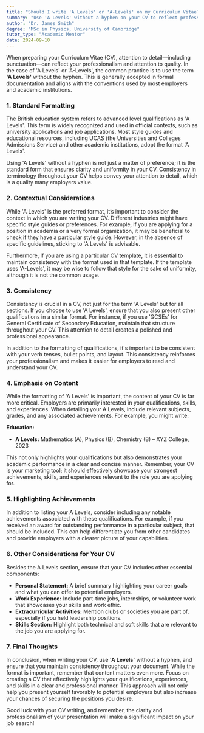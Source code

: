 ```yaml
---
title: "Should I write 'A Levels' or 'A-Levels' on my Curriculum Vitae?"
summary: "Use 'A Levels' without a hyphen on your CV to reflect professionalism, as this is the accepted format in formal documentation and by employers."
author: "Dr. James Smith"
degree: "MSc in Physics, University of Cambridge"
tutor_type: "Academic Mentor"
date: 2024-09-10
---
```


When preparing your Curriculum Vitae (CV), attention to detail—including punctuation—can reflect your professionalism and attention to quality. In the case of 'A Levels' or 'A-Levels', the common practice is to use the term **'A Levels'** without the hyphen. This is generally accepted in formal documentation and aligns with the conventions used by most employers and academic institutions.

### 1. Standard Formatting

The British education system refers to advanced level qualifications as 'A Levels'. This term is widely recognized and used in official contexts, such as university applications and job applications. Most style guides and educational resources, including UCAS (the Universities and Colleges Admissions Service) and other academic institutions, adopt the format 'A Levels'. 

Using 'A Levels' without a hyphen is not just a matter of preference; it is the standard form that ensures clarity and uniformity in your CV. Consistency in terminology throughout your CV helps convey your attention to detail, which is a quality many employers value.

### 2. Contextual Considerations

While 'A Levels' is the preferred format, it’s important to consider the context in which you are writing your CV. Different industries might have specific style guides or preferences. For example, if you are applying for a position in academia or a very formal organization, it may be beneficial to check if they have a particular style guide. However, in the absence of specific guidelines, sticking to 'A Levels' is advisable.

Furthermore, if you are using a particular CV template, it is essential to maintain consistency with the format used in that template. If the template uses 'A-Levels', it may be wise to follow that style for the sake of uniformity, although it is not the common usage.

### 3. Consistency

Consistency is crucial in a CV, not just for the term 'A Levels' but for all sections. If you choose to use 'A Levels', ensure that you also present other qualifications in a similar format. For instance, if you use 'GCSEs' for General Certificate of Secondary Education, maintain that structure throughout your CV. This attention to detail creates a polished and professional appearance.

In addition to the formatting of qualifications, it's important to be consistent with your verb tenses, bullet points, and layout. This consistency reinforces your professionalism and makes it easier for employers to read and understand your CV.

### 4. Emphasis on Content

While the formatting of 'A Levels' is important, the content of your CV is far more critical. Employers are primarily interested in your qualifications, skills, and experiences. When detailing your A Levels, include relevant subjects, grades, and any associated achievements. For example, you might write:

**Education:**

- **A Levels:** Mathematics (A), Physics (B), Chemistry (B) – XYZ College, 2023

This not only highlights your qualifications but also demonstrates your academic performance in a clear and concise manner. Remember, your CV is your marketing tool; it should effectively showcase your strongest achievements, skills, and experiences relevant to the role you are applying for.

### 5. Highlighting Achievements

In addition to listing your A Levels, consider including any notable achievements associated with these qualifications. For example, if you received an award for outstanding performance in a particular subject, that should be included. This can help differentiate you from other candidates and provide employers with a clearer picture of your capabilities.

### 6. Other Considerations for Your CV

Besides the A Levels section, ensure that your CV includes other essential components:

- **Personal Statement:** A brief summary highlighting your career goals and what you can offer to potential employers.
- **Work Experience:** Include part-time jobs, internships, or volunteer work that showcases your skills and work ethic.
- **Extracurricular Activities:** Mention clubs or societies you are part of, especially if you held leadership positions.
- **Skills Section:** Highlight both technical and soft skills that are relevant to the job you are applying for.

### 7. Final Thoughts

In conclusion, when writing your CV, use **'A Levels'** without a hyphen, and ensure that you maintain consistency throughout your document. While the format is important, remember that content matters even more. Focus on creating a CV that effectively highlights your qualifications, experiences, and skills in a clear and professional manner. This approach will not only help you present yourself favorably to potential employers but also increase your chances of securing the positions you desire.

Good luck with your CV writing, and remember, the clarity and professionalism of your presentation will make a significant impact on your job search!
    